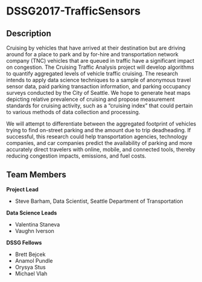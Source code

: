 # DSSG2017-TrafficSensors

## Description

Cruising by vehicles that have arrived at their destination but are driving around for a place to park and by for-hire and transportation network company (TNC) vehicles that are queued in traffic have a significant impact on congestion. The Cruising Traffic Analysis project will develop algorithms to quantify aggregated levels of vehicle traffic cruising. The research intends to apply data science techniques to a sample of anonymous travel sensor data, paid parking transaction information, and parking occupancy surveys conducted by the City of Seattle. We hope to generate heat maps depicting relative prevalence of cruising and propose measurement standards for cruising activity, such as a “cruising index” that could pertain to various methods of data collection and processing. 
 
We will attempt to differentiate between the aggregated footprint of vehicles trying to find on-street parking and the amount due to trip deadheading. If successful, this research could help transportation agencies, technology companies, and car companies predict the availability of parking and more accurately direct travelers with online, mobile, and connected tools, thereby reducing congestion impacts, emissions, and fuel costs.


## Team Members

**Project Lead**
* Steve Barham, Data Scientist, Seattle Department of Transportation

**Data Science Leads**
* Valentina Staneva
* Vaughn Iverson

**DSSG Fellows**
* Brett Bejcek
* Anamol Pundle
* Orysya Stus
* Michael Vlah
